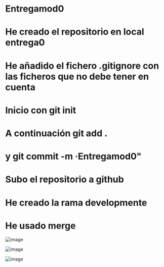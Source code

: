 # Entregamod0
# He creado el repositorio en local entrega0
# He añadido el fichero .gitignore con las ficheros que no debe tener en cuenta
# Inicio con git init
# A continuación git add .
# y git commit -m ·Entregamod0"
# Subo el repositorio a github
# He creado la rama developmente
# He usado merge

![image](https://github.com/user-attachments/assets/b5ae8eb6-7bfe-4dd2-8854-b1e6d32d6db2)

![image](https://github.com/user-attachments/assets/d52ad359-5aca-47e4-b725-4ceccc4ff1b6)

![image](https://github.com/user-attachments/assets/be92a3ca-1928-4e68-879c-c6433aca365b)

